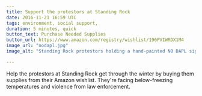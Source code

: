 ```yaml
---
title: Support the protestors at Standing Rock
date: 2016-11-21 16:59 UTC
tags: environment, social support,
duration: 5 minutes, quick
button_text: Purchase Needed Supplies
button_url: https://www.amazon.com/registry/wishlist/196PVIWRDX1M4 
image_url: "nodapl.jpg"
image_alt: "Standing Rock protestors holding a hand-painted NO DAPL sign"

---
```


Help the protestors at Standing Rock get through the winter by buying them supplies from their Amazon wishlist. They're facing below-freezing temperatures and violence from law enforcement.